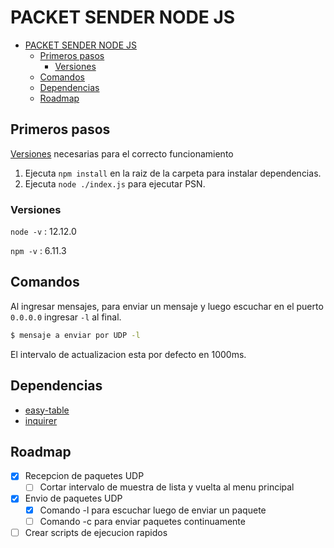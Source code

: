 # PACKET SENDER NODE JS

- [PACKET SENDER NODE JS](#packet-sender-node-js)
  - [Primeros pasos](#primeros-pasos)
    - [Versiones](#versiones)
  - [Comandos](#comandos)
  - [Dependencias](#dependencias)
  - [Roadmap](#roadmap)
## Primeros pasos

[Versiones](#versiones) necesarias para el correcto funcionamiento

1. Ejecuta `npm install` en la raiz de la carpeta para instalar dependencias.
2. Ejecuta `node ./index.js` para ejecutar PSN.
### Versiones 

`node -v` : 12.12.0

`npm -v` : 6.11.3

## Comandos 

Al ingresar mensajes, para enviar un mensaje y luego escuchar en el puerto `0.0.0.0` ingresar `-l` al final.

```bash
$ mensaje a enviar por UDP -l
```

El intervalo de actualizacion esta por defecto en 1000ms.

## Dependencias 

* [easy-table](https://www.npmjs.com/package/easy-table)
* [inquirer](https://www.npmjs.com/package/inquirer)

## Roadmap

- [x] Recepcion de paquetes UDP
  - [ ] Cortar intervalo de muestra de lista y vuelta al menu principal
- [x] Envio de paquetes UDP
  - [x] Comando -l para escuchar luego de enviar un paquete
  - [ ] Comando -c para enviar paquetes continuamente
- [ ] Crear scripts de ejecucion rapidos